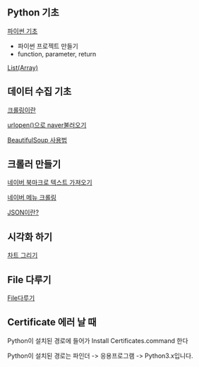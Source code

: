 ## Python 기초
[파이썬 기초](https://github.com/Kyeongrok/python_example)

* 파이썬 프로젝트 만들기
* function, parameter, return

[List(Array)](06_list.md)

## 데이터 수집 기초
[크롤링이란](01_what_is_crawling.md )

[urlopen()으로 naver불러오기](02_naver_urlopen.md)

[BeautifulSoup 사용법](03_bs4.md )


## 크롤러 만들기
[네이버 북마크로 텍스트 가져오기](naver_extract_bookmark_text.md)

[네이버 메뉴 크롤링](04_naver_crawl.md)

[JSON이란?](05_json.md)

## 시각화 하기
[차트 그리기](matplot.md)

## File 다루기
[File다루기](./file.md)


## Certificate 에러 날 때
Python이 설치된 경로에 들어가 Install Certificates.command 한다

Python이 설치된 경로는 파인더 -> 응용프로그램 -> Python3.x입니다.

